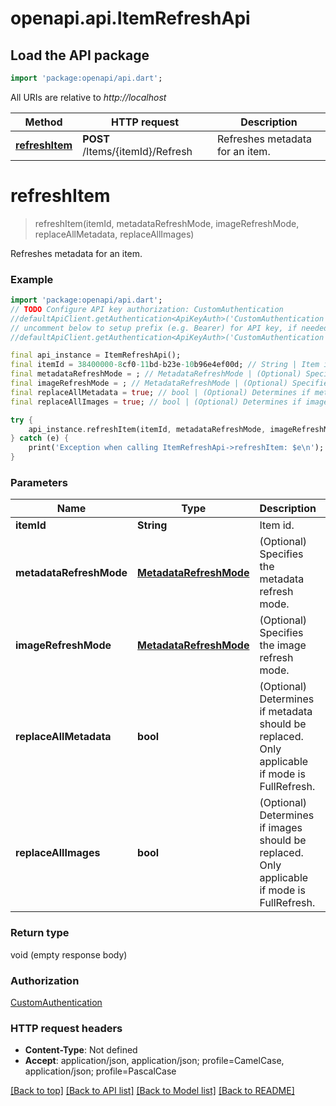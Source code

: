 # openapi.api.ItemRefreshApi

## Load the API package
```dart
import 'package:openapi/api.dart';
```

All URIs are relative to *http://localhost*

Method | HTTP request | Description
------------- | ------------- | -------------
[**refreshItem**](ItemRefreshApi.md#refreshitem) | **POST** /Items/{itemId}/Refresh | Refreshes metadata for an item.


# **refreshItem**
> refreshItem(itemId, metadataRefreshMode, imageRefreshMode, replaceAllMetadata, replaceAllImages)

Refreshes metadata for an item.

### Example
```dart
import 'package:openapi/api.dart';
// TODO Configure API key authorization: CustomAuthentication
//defaultApiClient.getAuthentication<ApiKeyAuth>('CustomAuthentication').apiKey = 'YOUR_API_KEY';
// uncomment below to setup prefix (e.g. Bearer) for API key, if needed
//defaultApiClient.getAuthentication<ApiKeyAuth>('CustomAuthentication').apiKeyPrefix = 'Bearer';

final api_instance = ItemRefreshApi();
final itemId = 38400000-8cf0-11bd-b23e-10b96e4ef00d; // String | Item id.
final metadataRefreshMode = ; // MetadataRefreshMode | (Optional) Specifies the metadata refresh mode.
final imageRefreshMode = ; // MetadataRefreshMode | (Optional) Specifies the image refresh mode.
final replaceAllMetadata = true; // bool | (Optional) Determines if metadata should be replaced. Only applicable if mode is FullRefresh.
final replaceAllImages = true; // bool | (Optional) Determines if images should be replaced. Only applicable if mode is FullRefresh.

try {
    api_instance.refreshItem(itemId, metadataRefreshMode, imageRefreshMode, replaceAllMetadata, replaceAllImages);
} catch (e) {
    print('Exception when calling ItemRefreshApi->refreshItem: $e\n');
}
```

### Parameters

Name | Type | Description  | Notes
------------- | ------------- | ------------- | -------------
 **itemId** | **String**| Item id. | 
 **metadataRefreshMode** | [**MetadataRefreshMode**](.md)| (Optional) Specifies the metadata refresh mode. | [optional] [default to None]
 **imageRefreshMode** | [**MetadataRefreshMode**](.md)| (Optional) Specifies the image refresh mode. | [optional] [default to None]
 **replaceAllMetadata** | **bool**| (Optional) Determines if metadata should be replaced. Only applicable if mode is FullRefresh. | [optional] [default to false]
 **replaceAllImages** | **bool**| (Optional) Determines if images should be replaced. Only applicable if mode is FullRefresh. | [optional] [default to false]

### Return type

void (empty response body)

### Authorization

[CustomAuthentication](../README.md#CustomAuthentication)

### HTTP request headers

 - **Content-Type**: Not defined
 - **Accept**: application/json, application/json; profile=CamelCase, application/json; profile=PascalCase

[[Back to top]](#) [[Back to API list]](../README.md#documentation-for-api-endpoints) [[Back to Model list]](../README.md#documentation-for-models) [[Back to README]](../README.md)

